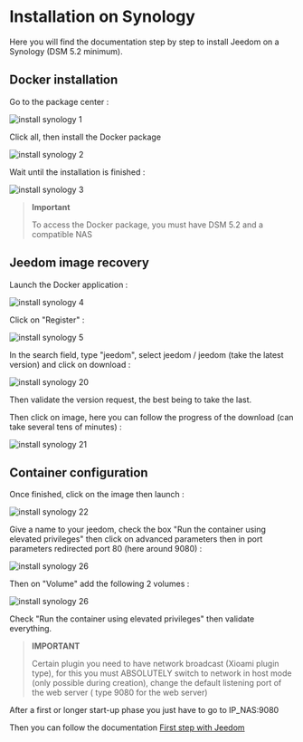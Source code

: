 # Installation on Synology

Here you will find the documentation step by step to install Jeedom on a Synology (DSM 5.2 minimum).

## Docker installation

Go to the package center :

![install synology 1](images/install_synology_1.PNG)

Click all, then install the Docker package

![install synology 2](images/install_synology_2.PNG)

Wait until the installation is finished :

![install synology 3](images/install_synology_3.PNG)

> **Important**
>
> To access the Docker package, you must have DSM 5.2 and a compatible NAS

## Jeedom image recovery

Launch the Docker application :

![install synology 4](images/install_synology_4.PNG)

Click on "Register" :

![install synology 5](images/install_synology_5.PNG)

In the search field, type "jeedom", select jeedom / jeedom (take the latest version) and click on download :

![install synology 20](images/install_synology_20.PNG)

Then validate the version request, the best being to take the last.

Then click on image, here you can follow the progress of the download (can take several tens of minutes) :

![install synology 21](images/install_synology_21.PNG)

## Container configuration

Once finished, click on the image then launch :

![install synology 22](images/install_synology_22.PNG)

Give a name to your jeedom, check the box "Run the container using elevated privileges" then click on advanced parameters then in port parameters redirected port 80 (here around 9080) :

![install synology 26](images/install_synology_23.PNG)

Then on "Volume" add the following 2 volumes :

![install synology 26](images/install_synology_24.PNG)

Check "Run the container using elevated privileges" then validate everything.

> **IMPORTANT**
>
> Certain plugin you need to have network broadcast (Xioami plugin type), for this you must ABSOLUTELY switch to network in host mode (only possible during creation), change the default listening port of the web server ( type 9080 for the web server)

After a first or longer start-up phase you just have to go to IP_NAS:9080

Then you can follow the documentation [First step with Jeedom](https://doc.jeedom.com/en_US/premiers-pas/index)
